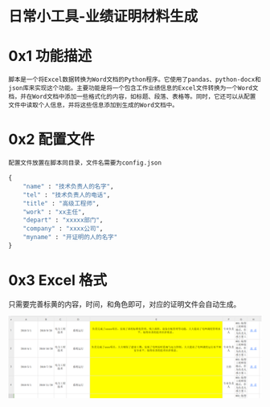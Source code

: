 # 日常小工具-业绩证明材料生成

# 0x1 功能描述

	脚本是一个将Excel数据转换为Word文档的Python程序。它使用了pandas、python-docx和json库来实现这个功能。主要功能是将一个包含工作业绩信息的Excel文件转换为一个Word文档，并在Word文档中添加一些格式化的内容，如标题、段落、表格等。同时，它还可以从配置文件中读取个人信息，并将这些信息添加到生成的Word文档中。

# 0x2 配置文件

	配置文件放置在脚本同目录，文件名需要为config.json

```python
{
    "name" : "技术负责人的名字",
    "tel" : "技术负责人的电话",
    "title" : "高级工程师",
    "work" : "xx主任",
    "depart" : "xxxxx部门",
    "company" : "xxxx公司",
    "myname" : "开证明的人的名字" 
}
```
# 0x3 Excel 格式

只需要完善标黄的内容，时间，和角色即可，对应的证明文件会自动生成。

![image](assets/image-20240428215820-e4r36nt.png)​


